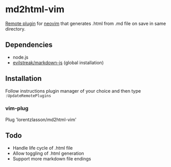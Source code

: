 # md2html-vim

[Remote plugin](https://neovim.io/doc/user/remote_plugin.html) for [neovim](https://github.com/neovim/neovim) that generates .html from .md file on save in same directory.

## Dependencies
* node.js
* [evilstreak/markdown-js](https://github.com/evilstreak/markdown-js/blob/master/README.md) (global installation)

## Installation
Follow instructions plugin manager of your choice and then type `:UpdateRemotePlugins`

### vim-plug
Plug 'lorentzlasson/md2html-vim'

## Todo
* Handle life cycle of .html file
* Allow toggling of .html generation
* Support more markdown file endings

